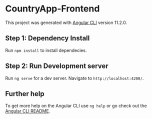 # CountryApp-Frontend


This project was generated with [Angular CLI](https://github.com/angular/angular-cli) version 11.2.0.

## Step 1: Dependency Install

Run `npm install` to install dependecies.

## Step 2: Run Development server

Run `ng serve` for a dev server. Navigate to `http://localhost:4200/`.

## Further help

To get more help on the Angular CLI use `ng help` or go check out the [Angular CLI README](https://github.com/angular/angular-cli/blob/master/README.md).

